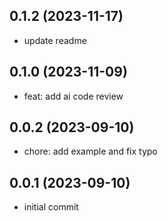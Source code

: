 ## 0.1.2 (2023-11-17)
* update readme

## 0.1.0 (2023-11-09)
* feat: add ai code review

## 0.0.2 (2023-09-10)
* chore: add example and fix typo

## 0.0.1 (2023-09-10)
* initial commit